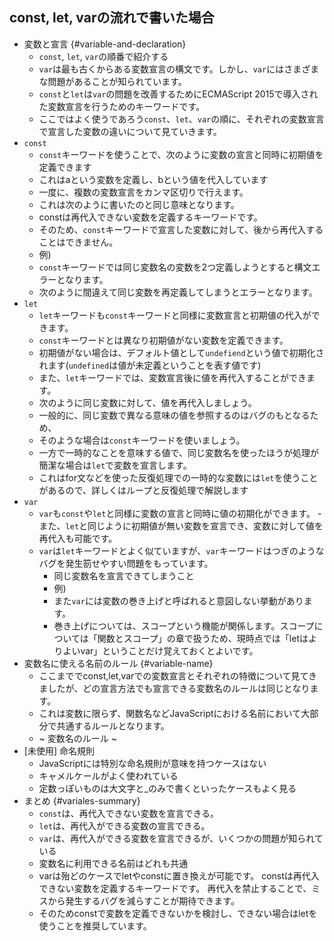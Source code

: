 ## const, let, varの流れで書いた場合

- 変数と宣言 {#variable-and-declaration}
    - `const`, `let`, `var`の順番で紹介する
    - `var`は最も古くからある変数宣言の構文です。しかし、`var`にはさまざまな問題があることが知られています。
    - `const`と`let`は`var`の問題を改善するためにECMAScript 2015で導入された変数宣言を行うためのキーワードです。
    - ここではよく使うであろう`const`、`let`、`var`の順に、それぞれの変数宣言で宣言した変数の違いについて見ていきます。
- `const`
    - `const`キーワードを使うことで、次のように変数の宣言と同時に初期値を定義できます
    - これはaという変数を定義し、bという値を代入しています
    - 一度に、複数の変数宣言をカンマ区切りで行えます。
    - これは次のように書いたのと同じ意味となります。
    - constは再代入できない変数を定義するキーワードです。
    - そのため、`const`キーワードで宣言した変数に対して、後から再代入することはできません。
    - 例) 
    - `const`キーワードでは同じ変数名の変数を2つ定義しようとすると構文エラーとなります。
    - 次のように間違えて同じ変数を再定義してしまうとエラーとなります。
- `let`
    - `let`キーワードも`const`キーワードと同様に変数宣言と初期値の代入ができます。
    - `const`キーワードとは異なり初期値がない変数を定義できます。
    - 初期値がない場合は、デフォルト値として`undefiend`という値で初期化されます(`undefined`は値が未定義ということを表す値です)
    - また、`let`キーワードでは、変数宣言後に値を再代入することができます。
    - 次のように同じ変数に対して、値を再代入しましょう。
    - 一般的に、同じ変数で異なる意味の値を参照するのはバグのもとなるため、
    - そのような場合は`const`キーワードを使いましょう。
    - 一方で一時的なことを意味する値で、同じ変数名を使ったほうが処理が簡潔な場合は`let`で変数を宣言します。
    - これはfor文などを使った反復処理での一時的な変数には`let`を使うことがあるので、詳しくはループと反復処理で解説します
- `var`
    - `var`も`const`や`let`と同様に変数の宣言と同時に値の初期化ができます。
    -　また、`let`と同じように初期値が無い変数を宣言でき、変数に対して値を再代入も可能です。
    - `var`は`let`キーワードとよく似ていますが、`var`キーワードはつぎのようなバグを発生箚せやすい問題をもっています。
        - 同じ変数名を宣言できてしまうこと
        - 例)
        - また`var`には変数の巻き上げと呼ばれると意図しない挙動があります。
        - 巻き上げについては、スコープという機能が関係します。スコープについては「関数とスコープ」の章で扱うため、現時点では「letはよりよいvar」ということだけ覚えておくとよいです。
- 変数名に使える名前のルール {#variable-name}
    - ここまででconst,let,varでの変数宣言とそれぞれの特徴について見てきましたが、どの宣言方法でも宣言できる変数名のルールは同じとなります。
    - これは変数に限らず、関数名などJavaScriptにおける名前において大部分で共通するルールとなります。
    - ~ 変数名のルール ~ 
- [未使用] 命名規則
    - JavaScriptには特別な命名規則が意味を持つケースはない
    - キャメルケールがよく使われている
    - 定数っぽいものは大文字と_のみで書くといったケースもよく見る
- まとめ {#variales-summary}
    - `const`は、再代入できない変数を宣言できる。
    - `let`は、再代入ができる変数の宣言できる。
    - `var`は、再代入ができる変数を宣言できるが、いくつかの問題が知られている
    - 変数名に利用できる名前はどれも共通
    - varは殆どのケースでletやconstに置き換えが可能です。 constは再代入できない変数を定義するキーワードです。 再代入を禁止することで、ミスから発生するバグを減らすことが期待できます。
    - そのためconstで変数を定義できないかを検討し、できない場合はletを使うことを推奨しています。
